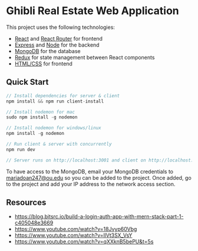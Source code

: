# Ghibli Real Estate Web Application

This project uses the following technologies:

- [React](https://reactjs.org) and [React Router](https://reacttraining.com/react-router/) for frontend
- [Express](http://expressjs.com/) and [Node](https://nodejs.org/en/) for the backend
- [MongoDB](https://www.mongodb.com/) for the database
- [Redux](https://redux.js.org/basics/usagewithreact) for state management between React components
- [HTML/CSS](https://html.com/) for frontend

## Quick Start

```javascript
// Install dependencies for server & client
npm install && npm run client-install

// Install nodemon for mac
sudo npm install -g nodemon 

// Install nodemon for windows/linux
npm install -g nodemon 

// Run client & server with concurrently
npm run dev

// Server runs on http://localhost:3001 and client on http://localhost:3000
```

To have access to the MongoDB, email your MongoDB credentials to mariadoan247@ou.edu 
so you can be added to the project. Once added, go to the project and add your IP address
to the network access section.

## Resources
- https://blog.bitsrc.io/build-a-login-auth-app-with-mern-stack-part-1-c405048e3669
- https://www.youtube.com/watch?v=18Jvyp60Vbg
- https://www.youtube.com/watch?v=llVt3SX_VsY
- https://www.youtube.com/watch?v=qXXknB5bePU&t=5s
